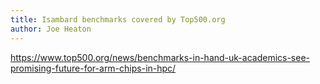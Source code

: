 ```yaml
---
title: Isambard benchmarks covered by Top500.org
author: Joe Heaton
---
```


<https://www.top500.org/news/benchmarks-in-hand-uk-academics-see-promising-future-for-arm-chips-in-hpc/>
